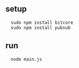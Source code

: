 setup
----------
```
  sudo npm install bitcore
  sudo npm install pubnub
```

run
---------- 
```
  node main.js
```

